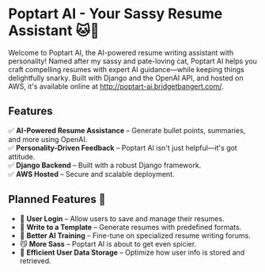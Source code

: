 # Poptart AI - Your Sassy Resume Assistant 🐱💼  

Welcome to Poptart AI, the AI-powered resume writing assistant with personality! Named after my sassy and pate-loving cat, Poptart AI helps you craft compelling resumes with expert AI guidance—while keeping things delightfully snarky. Built with Django and the OpenAI API, and hosted on AWS, it's available online at http://poptart-ai.bridgetbangert.com/.

## Features  
✅ **AI-Powered Resume Assistance** – Generate bullet points, summaries, and more using OpenAI.  
✅ **Personality-Driven Feedback** – Poptart AI isn't just helpful—it's got attitude.  
✅ **Django Backend** – Built with a robust Django framework.  
✅ **AWS Hosted** – Secure and scalable deployment.  

## Planned Features 🚀  
- 🔐 **User Login** – Allow users to save and manage their resumes.  
- 📄 **Write to a Template** – Generate resumes with predefined formats.  
- 🧠 **Better AI Training** – Fine-tune on specialized resume writing forums.  
- 😼 **More Sass** – Poptart AI is about to get even spicier.  
- 💾 **Efficient User Data Storage** – Optimize how user info is stored and retrieved.  
